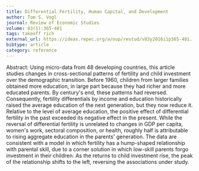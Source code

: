 ```yaml
---
title: Differential Fertility, Human Capital, and Development
author: Tom S. Vogl
journal: Review of Economic Studies
volume: 83(1):365-401
tags: takeoff rich
external_url: https://ideas.repec.org/a/oup/restud/v83y2016i1p365-401..html
bibtype: article
category: reference
---
```

Abstract: Using micro-data from 48 developing countries, this article studies changes in cross-sectional patterns of fertility and child investment over the demographic transition. Before 1960, children from larger families obtained more education, in large part because they had richer and more educated parents. By century's end, these patterns had reversed. Consequently, fertility differentials by income and education historically raised the average education of the next generation, but they now reduce it. Relative to the level of average education, the positive effect of differential fertility in the past exceeded its negative effect in the present. While the reversal of differential fertility is unrelated to changes in GDP per capita, women's work, sectoral composition, or health, roughly half is attributable to rising aggregate education in the parents' generation. The data are consistent with a model in which fertility has a hump-shaped relationship with parental skill, due to a corner solution in which low-skill parents forgo investment in their children. As the returns to child investment rise, the peak of the relationship shifts to the left, reversing the associations under study.
